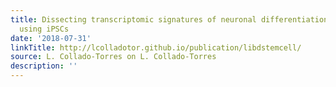 ```yaml
---
title: Dissecting transcriptomic signatures of neuronal differentiation and maturation
  using iPSCs
date: '2018-07-31'
linkTitle: http://lcolladotor.github.io/publication/libdstemcell/
source: L. Collado-Torres on L. Collado-Torres
description: ''
---
```

